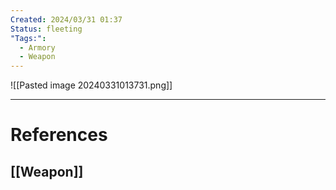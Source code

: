 ```yaml
---
Created: 2024/03/31 01:37
Status: fleeting
"Tags:":
  - Armory
  - Weapon
---
```

![[Pasted image 20240331013731.png]]

---
# References
## [[Weapon]]